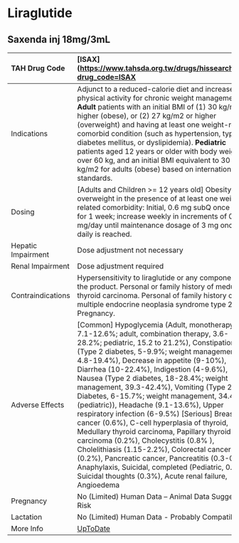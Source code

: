 # Liraglutide

## Saxenda inj 18mg/3mL

| TAH Drug Code      | [ISAX](https://www.tahsda.org.tw/drugs/hissearch.php?drug_code=ISAX                                                                                                                                                                                                                                                                                                                                                                                                                                                                                                                                                                                                                                                                                                                                                                                    |
|:-------------------|:-------------------------------------------------------------------------------------------------------------------------------------------------------------------------------------------------------------------------------------------------------------------------------------------------------------------------------------------------------------------------------------------------------------------------------------------------------------------------------------------------------------------------------------------------------------------------------------------------------------------------------------------------------------------------------------------------------------------------------------------------------------------------------------------------------------------------------------------------------|
| Indications        | Adjunct to a reduced-calorie diet and increased physical activity for chronic weight management in: **Adult** patients with an initial BMI of (1) 30 kg/m2 or higher (obese), or (2) 27 kg/m2 or higher (overweight) and having at least one weight-related comorbid condition (such as hypertension, type 2 diabetes mellitus, or dyslipidemia). **Pediatric** patients aged 12 years or older with body weight over 60 kg, and an initial BMI equivalent to 30 kg/m2 for adults (obese) based on international standards.                                                                                                                                                                                                                                                                                                                            |
| Dosing             | [Adults and Children >= 12 years old] Obesity, or overweight in the presence of at least one weight-related comorbidity: Initial, 0.6 mg subQ once daily for 1 week; increase weekly in increments of 0.6 mg/day until maintenance dosage of 3 mg once daily is reached.                                                                                                                                                                                                                                                                                                                                                                                                                                                                                                                                                                               |
| Hepatic Impairment | Dose adjustment not necessary                                                                                                                                                                                                                                                                                                                                                                                                                                                                                                                                                                                                                                                                                                                                                                                                                          |
| Renal Impairment   | Dose adjustment required                                                                                                                                                                                                                                                                                                                                                                                                                                                                                                                                                                                                                                                                                                                                                                                                                               |
| Contraindications  | Hypersensitivity to liraglutide or any component of the product. Personal or family history of medullary thyroid carcinoma. Personal of family history of multiple endocrine neoplasia syndrome type 2. Pregnancy.                                                                                                                                                                                                                                                                                                                                                                                                                                                                                                                                                                                                                                     |
| Adverse Effects    | [Common] Hypoglycemia (Adult, monotherapy, 7.1-12.6%; adult, combination therapy, 3.6-28.2%; pediatric, 15.2 to 21.2%), Constipation (Type 2 diabetes, 5-9.9%; weight management, 4.8-19.4%), Decrease in appetite (9-10%), Diarrhea (10-22.4%), Indigestion (4-9.6%), Nausea (Type 2 diabetes, 18-28.4%; weight management, 39.3-42.4%), Vomiting (Type 2 Diabetes, 6-15.7%; weight management, 34.4% (pediatric)), Headache (9.1-13.6%), Upper respiratory infection (6-9.5%) [Serious] Breast cancer (0.6%), C-cell hyperplasia of thyroid, Medullary thyroid carcinoma, Papillary thyroid carcinoma (0.2%), Cholecystitis (0.8% ), Cholelithiasis (1.15-2.2%), Colorectal cancer (0.2%), Pancreatic cancer, Pancreatitis (0.3-0.8%), Anaphylaxis, Suicidal, completed (Pediatric, 0.8%), Suicidal thoughts (0.3%), Acute renal failure, Angioedema |
| Pregnancy          | No (Limited) Human Data – Animal Data Suggest Risk                                                                                                                                                                                                                                                                                                                                                                                                                                                                                                                                                                                                                                                                                                                                                                                                     |
| Lactation          | No (Limited) Human Data - Probably Compatible                                                                                                                                                                                                                                                                                                                                                                                                                                                                                                                                                                                                                                                                                                                                                                                                          |
| More Info          | [UpToDate](https://www.uptodate.com/contents/liraglutide-drug-information)                                                                                                                                                                                                                                                                                                                                                                                                                                                                                                                                                                                                                                                                                                                                                                             |

